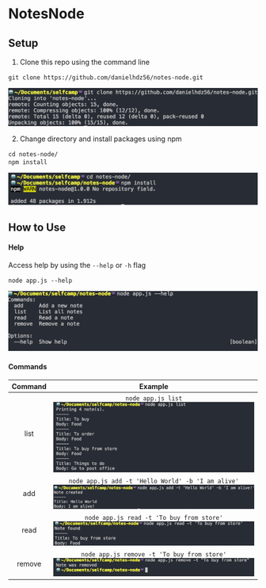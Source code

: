 # NotesNode

## Setup 
1. Clone this repo using the command line
```shellSession
git clone https://github.com/danielhdz56/notes-node.git
```
![clone](/images/cloneRepo.png?raw=true "Clone")

2. Change directory and install packages using npm 
```shellSession
cd notes-node/
npm install
```
![npmInstall](/images/npmInstall.png?raw=true "Install")

## How to Use
#### Help
Access help by using the `--help` or `-h` flag
```shellSession
node app.js --help
```
![help](/images/help.png?raw=true "Help")

#### Commands  

Command | Example
 :---: | :---:
list | `node app.js list` ![list](/images/list.png?raw=true "List")
add | `node app.js add -t 'Hello World' -b 'I am alive'` ![add](/images/add.png?raw=true "Add")
read | `node app.js read -t 'To buy from store'` ![read](/images/read.png?raw=true "Read")
remove | `node app.js remove -t 'To buy from store'` ![remove](/images/remove.png?raw=true "Remove")